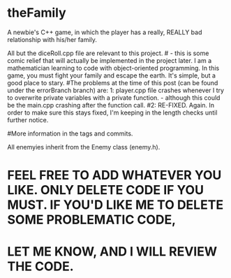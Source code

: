# theFamily
A newbie's C++ game, in which the player has a really, REALLY bad relationship with his/her family.

All but the diceRoll.cpp file are relevant to this project.
      # - this is some comic relief that will actually be implemented in the project later.
I am a mathematician learning to code with object-oriented programming.
In this game, you must fight your family and escape the earth. It's simple, but a good place to stary.
#The problems at the time of this post (can be found under the errorBranch branch) are:
  1: player.cpp file crashes whenever I try to overwrite private variables with a private function.
      - although this could be the main.cpp crashing after the function call.
#2: RE-FIXED. Again. In order to make sure this stays fixed, I'm keeping in the length checks until further notice.
    
#More information in the tags and commits.

All enemyies inherit from the Enemy class  (enemy.h).

# FEEL FREE TO ADD WHATEVER YOU LIKE. ONLY DELETE CODE IF YOU MUST. IF YOU'D LIKE ME TO DELETE SOME PROBLEMATIC CODE,
# LET ME KNOW, AND I WILL REVIEW THE CODE.
